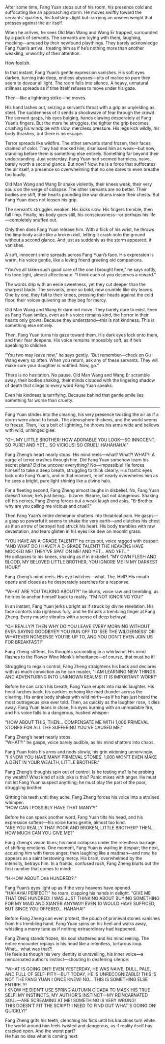 After some time, Fang Yuan steps out of his room, his presence cold and suffocating like an approaching storm. He moves swiftly toward the servants' quarters, his footsteps light but carrying an unseen weight that presses against the air itself.

When he arrives, he sees Old Man Wang and Wang Er trapped, surrounded by a pack of servants. The servants are toying with them, laughing, mocking—amused by their newfound playthings. They barely acknowledge Fang Yuan’s arrival, treating him as if he’s nothing more than another weakling, unworthy of their attention.

How foolish.

In that instant, Fang Yuan’s gentle expression vanishes. His soft eyes darken, turning into deep, endless abysses—pits of malice so pure they seem to devour all light. The room falls into silence. A heavy, unnatural stillness spreads as if time itself refuses to move under his gaze.

Then—like a lightning strike—he moves.

His hand lashes out, seizing a servant’s throat with a grip as unyielding as steel. The suddenness of it sends a shockwave of fear through the crowd. The servant gasps, his eyes bulging, hands clawing desperately at Fang Yuan’s fingers. But the more he struggles, the tighter the grip becomes, crushing his windpipe with slow, merciless pressure. His legs kick wildly, his body thrashes, but there is no escape.

Terror spreads like wildfire. The other servants stand frozen, their faces drained of color. They had mocked him, dismissed him as weak—but now, standing before them is something else entirely. Something far beyond their understanding. Just yesterday, Fang Yuan had seemed harmless, naive, barely worth a second glance. But now? Now, he is a force that suffocates the air itself, a presence so overwhelming that no one dares to even breathe too loudly.

Old Man Wang and Wang Er shake violently, their knees weak, their very souls on the verge of collapse. The other servants are no better. Their bodies are stiff, their hearts pounding like war drums inside their chests. But Fang Yuan does not loosen his grip.

The servant’s struggles weaken. His kicks slow. His fingers tremble, then fall limp. Finally, his body goes still, his consciousness—or perhaps his life—completely snuffed out.

Only then does Fang Yuan release him. With a flick of his wrist, he throws the limp body aside like a broken doll, letting it crash onto the ground without a second glance. And just as suddenly as the storm appeared, it vanishes.

A soft, innocent smile spreads across Fang Yuan’s face. His expression is warm, his voice gentle, like a loving friend greeting old companions.

“You’ve all taken such good care of the one I brought here,” he says softly, his tone light, almost affectionate. “I think each of you deserves a reward.”

The words drip with an eerie sweetness, yet they cut deeper than the sharpest blade. The servants, once so bold, now crumble like dry leaves. One by one, they fall to their knees, pressing their heads against the cold floor, their voices quivering as they beg for mercy.

Old Man Wang and Wang Er dare not move. They barely dare to exist. Even as Fang Yuan smiles, even as his voice remains kind, the horror in their hearts only grows. Because they understand—this is not kindness. This is something else entirely.

Then, Fang Yuan turns his gaze toward them. His dark eyes lock onto them, and their fear deepens. His voice remains impossibly soft, as if he’s speaking to children.

“You two may leave now,” he says gently. “But remember—check on Gu Wang every so often. When you return, ask any of these servants. They will make sure your daughter is notified. Now, go.”

There is no hesitation. No pause. Old Man Wang and Wang Er scramble away, their bodies shaking, their minds clouded with the lingering shadow of death that clings to every word Fang Yuan speaks.

Even his kindness is terrifying. Because behind that gentle smile lies something far worse than cruelty.

---
Fang Yuan strides into the clearing, his very presence twisting the air as if a storm were about to break. The atmosphere thickens, and the world seems to freeze. Then, like a bolt of lightning, he throws his arms wide and bellows with wild, unhinged glee:

"OH, MY LITTLE BROTHER! HOW ADORABLE YOU LOOK—SO INNOCENT, SO PURE! AND YET… SO VICIOUS! SO CRUEL! HAHAHAHA!"

Fang Zheng’s heart nearly stops. His mind reels—what? What?! WHAT?! A surge of terror crashes through him. Did Fang Yuan somehow learn his secret plans? Did he uncover everything? No—impossible! He forces himself to take a deep breath, struggling to think clearly. His frantic eyes lock onto Fang Yuan’s, and in that moment, relief nearly overwhelms him as he sees a bright, pure light shining like a divine halo.

For a fleeting second, Fang Zheng almost laughs in disbelief. No, Fang Yuan doesn’t know; he’s just being… bizarre. Bizarre, but not dangerous. Shaking off his nerves, Fang Zheng forces out a weak laugh and asks, "B-Brother, why are you calling me vicious and cruel?"

Then Fang Yuan’s entire demeanor shatters into theatrical pain. He gasps—a gasp so powerful it seems to shake the very earth—and clutches his chest as if an arrow of betrayal had struck his heart. His body trembles with raw devastation, and tears glisten in his eyes like dew on moonlit grass.

"YOU HAVE AN A-GRADE TALENT!" he cries out, voice ragged with despair. "AND WHAT DO I HAVE?! A D-GRADE TALENT! THE HEAVENS HAVE MOCKED ME! THEY'VE SPAT ON ME! AND YET… AND YET…"  
He collapses to his knees, shaking as if in disbelief. "MY OWN FLESH AND BLOOD, MY BELOVED LITTLE BROTHER, YOU IGNORE ME IN MY DARKEST HOUR!"

Fang Zheng’s mind reels. His eye twitches—what. The. Hell? His mouth opens and closes as he desperately searches for a response.

"WHAT ARE YOU TALKING ABOUT?!" he blurts, voice raw and trembling, as he tries to anchor himself back to reality. "I’M NOT IGNORING YOU!"

In an instant, Fang Yuan jerks upright as if struck by divine revelation. His face contorts into righteous fury, and he thrusts a trembling finger at Fang Zheng. Every muscle vibrates with a sense of deep betrayal.

"OH REALLY?! THEN WHY DO YOU LEAVE EVERY MORNING WITHOUT EVEN SAYING GOODBYE?! YOU RUN OFF TO 'SEE THE WILDERNESS' OR WHATEVER NONSENSE YOU’RE UP TO, AND YOU DON’T EVEN JOIN US FOR BREAKFAST!"

Fang Zheng stiffens, his thoughts scrambling in a whirlwind. His mind flashes to the Flower Wine Monk’s inheritance—of course, that must be it!

Struggling to regain control, Fang Zheng straightens his back and declares with as much conviction as he can muster, "I AM LEARNING NEW THINGS AND ADVENTURING INTO UNKNOWN REALMS! IT IS IMPORTANT WORK!"

Before he can catch his breath, Fang Yuan erupts into manic laughter. His head lurches back, his cackles echoing like mad thunder across the clearing. His entire body shakes with wild mirth—as if he has just heard the most outrageous joke ever told. Then, as quickly as the laughter rose, it dies away. Fang Yuan leans in close, his eyes burning with an unreadable fire, and his voice falls to a dangerous, hushed whisper:

"HOW ABOUT THIS, THEN… COMPENSATE ME WITH 1,000 PRIMEVAL STONES FOR ALL THE SUFFERING YOU’VE CAUSED ME."

Fang Zheng’s heart nearly stops.  
"WHAT?!" he gasps, voice barely audible, as his mind shatters into chaos.

Fang Yuan folds his arms and nods slowly, his grin widening unnervingly.  
"I KNOW YOU HAVE MANY PRIMEVAL STONES. 1,000 WON’T EVEN MAKE A DENT IN YOUR WEALTH, LITTLE BROTHER."

Fang Zheng’s thoughts spin out of control. Is he testing me? Is he probing my wealth? What kind of sick joke is this? Panic mixes with anger. He must not let Fang Yuan suspect anything; he must play the part of the poor, struggling brother.

Gritting his teeth until they ache, Fang Zheng forces his voice into a strained whimper:  
"HOW CAN I POSSIBLY HAVE THAT MANY?!"

Before he can speak another word, Fang Yuan tilts his head, and his expression softens—his voice turns gentle, almost too kind.  
"ARE YOU REALLY THAT POOR AND BROKEN, LITTLE BROTHER? THEN… HOW MUCH CAN YOU GIVE ME?"

Fang Zheng’s vision blurs; his mind collapses under the relentless barrage of shifting emotions. One moment, Fang Yuan is wailing in despair; the next, accusing him with fierce anger; then laughing like a madman—and now, he appears as a saint bestowing mercy. His brain, overwhelmed by the intensity, betrays him. In a frantic, confused rush, Fang Zheng blurts out the first number that comes to mind:

"H-HOW ABOUT One HUNDRED?!"

Fang Yuan’s eyes light up as if the very heavens have opened.  
"HAHAHA! PERFECT!" he roars, clapping his hands in delight. "GIVE ME THAT ONE HUNDRED! I WAS JUST THINKING ABOUT BUYING SOMETHING FOR MY MAID AND XIAN’ER ANYWAY! EVEN 10 WOULD HAVE SUFFICED, BUT SINCE YOU OFFERED… HAHAHA!"

Before Fang Zheng can even protest, the pouch of primeval stones vanishes from his trembling hand. Fang Yuan spins on his heel and walks away, whistling a merry tune as if nothing extraordinary had happened.

Fang Zheng stands frozen, his soul shattered and his mind reeling. The entire encounter replays in his head like a relentless, torturous loop.  
What... what was that?!  
He feels as though his very identity is unravelling, his inner voice—a reincarnated author’s instinct—shouting in deafening silence:

"WHAT IS GOING ON?! EVEN YESTERDAY, HE WAS NAIVE, DULL, PALE, AND FULL OF SELF-PITY—BUT TODAY, HE IS UNRECOGNIZABLE! THIS IS NOT THE FANG YUAN I ONCE KNEW! NO… THIS IS SOMETHING ELSE ENTIRELY!  
I KNOW HE DIDN’T USE SPRING AUTUMN CICADA TO MASK HIS TRUE SELF! MY INSTINCTS, MY AUTHOR’S INSTINCT—MY REINCARNATED SOUL—ARE SCREAMING AT ME! SOMETHING IS VERY WRONG!  
THIS DOESN’T FIT THE SCRIPT! I NEED TO FIND OUT WHAT’S GOING ON! QUICKLY!"

Fang Zheng grits his teeth, clenching his fists until his knuckles turn white. The world around him feels twisted and dangerous, as if reality itself has cracked open. And the worst part?  
He has no idea what is coming next.